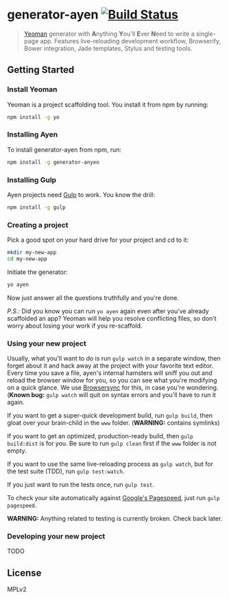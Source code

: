 # generator-ayen [![Build Status](https://secure.travis-ci.org/dapetcu21/generator-ayen.png?branch=master)](https://travis-ci.org/dapetcu21/generator-ayen)

> [Yeoman](http://yeoman.io) generator with <b>A</b>nything <b>Y</b>ou'll <b>E</b>ver <b>N</b>eed to write a single-page app. Features live-reloading development workflow, Browserify, Bower integration, Jade templates, Stylus and testing tools.

## Getting Started

### Install Yeoman

Yeoman is a project scaffolding tool. You install it from npm by running:

```bash
npm install -g yo
```

### Installing Ayen

To install generator-ayen from npm, run:

```bash
npm install -g generator-anyen
```

### Installing Gulp

Ayen projects need [Gulp](http://gulpjs.com/) to work. You know the drill:

```bash 
npm install -g gulp
```

### Creating a project

Pick a good spot on your hard drive for your project and cd to it:

```bash
mkdir my-new-app
cd my-new-app
```

Initiate the generator:

```bash
yo ayen
```

Now just answer all the questions truthfully and you're done.

*P.S.:* Did you know you can run `yo ayen` again even after you've already scaffolded an app? Yeoman will help you resolve conflicting files, so don't worry about losing your work if you re-scaffold.

### Using your new project

Usually, what you'll want to do is run `gulp watch` in a separate window, then forget about it and hack away at the project with your favorite text editor. Every time you save a file, ayen's internal hamsters will sniff you out and reload the browser window for you, so you can see what you're modifying on a quick glance. We use [Browsersync](http://www.browsersync.io/) for this, in case you're wondering. (**Known bug:** `gulp watch` will quit on syntax errors and you'll have to run it again. 

If you want to get a super-quick development build, run `gulp build`, then gloat over your brain-child in the `www` folder. (**WARNING:** contains symlinks)

If you want to get an optimized, production-ready build, then `gulp build:dist` is for you. Be sure to run `gulp clean` first if the `www` folder is not empty.

If you want to use the same live-reloading process as `gulp watch`, but for the test suite (TDD), run `gulp test:watch`.

If you just want to run the tests once, run `gulp test`.

To check your site automatically against [Google's Pagespeed](https://developers.google.com/speed/pagespeed/insights/), just run `gulp pagespeed`.

**WARNING:** Anything related to testing is currently broken. Check back later.

### Developing your new project

TODO

## License

MPLv2
